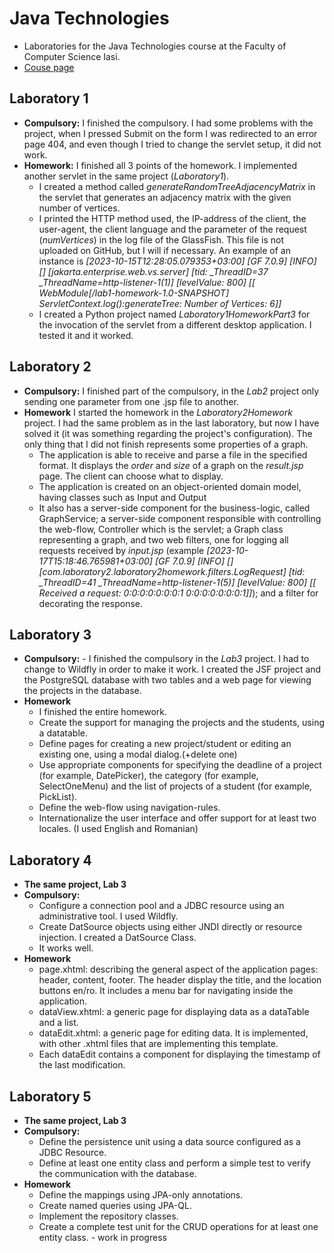 # Java Technologies
- Laboratories for the Java Technologies course at the Faculty of Computer Science Iasi.
- [Couse page](https://profs.info.uaic.ro/~acf/tj/)

## Laboratory 1
- **Compulsory:**
	I finished the compulsory. I had some problems with the project, when I pressed Submit on the form I was redirected to an error page 404, and even though I tried to change the servlet setup, it did not work.
- **Homework:**
	I finished all 3 points of the homework. I implemented another servlet in the same project (*Laboratory1*).
	- I created a method called *generateRandomTreeAdjacencyMatrix* in the servlet that generates an adjacency matrix with the given number of vertices.
 	- I printed the HTTP method used, the IP-address of the client, the user-agent, the client language and the parameter of the request (*numVertices*) in the log file of the GlassFish. This file is not uploaded on GitHub, but I will if necessary. An example of an instance is *[2023-10-15T12:28:05.079353+03:00] [GF 7.0.9] [INFO] [] [jakarta.enterprise.web.vs.server] [tid: _ThreadID=37 _ThreadName=http-listener-1(1)] [levelValue: 800] [[
  WebModule[/lab1-homework-1.0-SNAPSHOT] ServletContext.log():generateTree&#x3a; Number of Vertices&#x3a; 6]]*
	- I created a Python project named *Laboratory1HomeworkPart3* for the invocation of the servlet from a different desktop application. I tested it and it worked. 

## Laboratory 2
- **Compulsory:**
         I finished part of the compulsory, in the *Lab2* project only sending one parameter from one .jsp file to another. 
- **Homework**
  	I started the homework in the *Laboratory2Homework* project. I had the same problem as in the last laboratory, but now I have solved it (it was something regarding the project's configuration). The only thing that I did not finish represents some properties of a graph.
  	- The application is able to receive and parse a file in the specified format. It displays the *order* and *size* of a graph on the *result.jsp* page. The client can choose what to display.
  	- The application is created on an object-oriented domain model, having classes such as Input and Output
	- It also has a server-side component for the business-logic, called GraphService; a server-side component responsible with controlling the web-flow, Controller which is the servlet; a Graph class representing a graph, and two web filters, one for logging all requests received by *input.jsp* (example *[2023-10-17T15:18:46.765981+03:00] [GF 7.0.9] [INFO] [][com.laboratory2.laboratory2homework.filters.LogRequest] [tid: _ThreadID=41 _ThreadName=http-listener-1(5)] [levelValue: 800] [[
  Received a request: 0:0:0:0:0:0:0:1 0:0:0:0:0:0:0:1]]*); and a filter for decorating the response. 

## Laboratory 3
- **Compulsory:**
        - I finished the compulsory in the *Lab3* project. I had to change to Wildfly in order to make it work. I created the JSF project and the PostgreSQL database with two tables and a web page for viewing the projects in the database.
- **Homework**
	- I finished the entire homework.
  	- Create the support for managing the projects and the students, using a datatable.
  	- Define pages for creating a new project/student or editing an existing one, using a modal dialog.(+delete one)
  	- Use appropriate components for specifying the deadline of a project (for example, DatePicker), the category (for example, SelectOneMenu) and the list of projects of a student (for example, PickList).
  	- Define the web-flow using navigation-rules.
  	- Internationalize the user interface and offer support for at least two locales. (I used English and Romanian)

## Laboratory 4
- **The same project, Lab 3**
- **Compulsory:**
 	- Configure a connection pool and a JDBC resource using an administrative tool. I used Wildfly.
   	- Create DatSource objects using either JNDI directly or resource injection. I created a DatSource Class.
	- It works well.
- **Homework**
 	- page.xhtml: describing the general aspect of the application pages: header, content, footer. The header display the title, and the location buttons en/ro. It includes a menu bar for navigating inside the application. 
	- dataView.xhtml: a generic page for displaying data as a dataTable and a list.
	- dataEdit.xhtml: a generic page for editing data. It is implemented, with other .xhtml files that are implementing this template. 
	- Each dataEdit contains a component for displaying the timestamp of the last modification.
 
## Laboratory 5
- **The same project, Lab 3**
- **Compulsory:**
	- Define the persistence unit using a data source configured as a JDBC Resource.
 	- Define at least one entity class and perform a simple test to verify the communication with the database.
- **Homework**
	- Define the mappings using JPA-only annotations.
	- Create named queries using JPA-QL.
 	- Implement the repository classes.
  	- Create a complete test unit for the CRUD operations for at least one entity class. - work in progress
